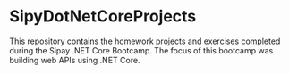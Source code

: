 # SipyDotNetCoreProjects
This repository contains the homework projects and exercises completed during the Sipay .NET Core Bootcamp. The focus of this bootcamp was building web APIs using .NET Core.
